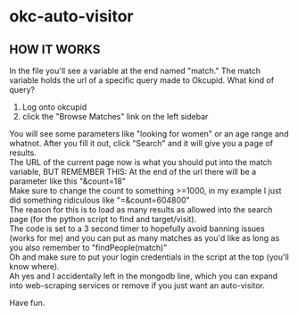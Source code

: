 # okc-auto-visitor

<h2>HOW IT WORKS</h2>

In the file you'll see a variable at the end named "match." 
The match variable holds the url of a specific query made to Okcupid. What kind of query? 

<ol>
<li>Log onto okcupid</li>
<li>click the "Browse Matches" link on the left sidebar</li>
</ol>

You will see some parameters like "looking for women" or an age range and whatnot. After you fill it out, click "Search" and it will give you a page of results.
<br/>
The URL of the current page now is what you should put into the match variable, BUT REMEMBER THIS:
At the end of the url there will be a parameter like this "&count=18"
<br/>
Make sure to change the count to something >=1000, in my example I just did something ridiculous like "=&count=604800"
<br/>
The reason for this is to load as many results as allowed into the search page (for the python script to find and target/visit). 
<br/>
The code is set to a 3 second timer to hopefully avoid banning issues (works for me) and you can put as many matches as you'd like as long as you also remember to "findPeople(match)"
<br/>
Oh and make sure to put your login credentials in the script at the top (you'll know where).
<br/>
Ah yes and I accidentally left in the mongodb line, which you can expand into web-scraping services or remove if you just want an auto-visitor.
<br/>

Have fun. 
